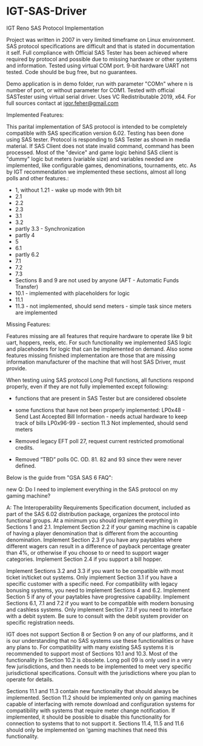 # IGT-SAS-Driver
IGT Reno SAS Protocol Implementation

Project was written in 2007 in very limited timeframe on Linux environment.
SAS protocol specifications are difficult and that is stated in documentation it self.
Full compliance with Official SAS Tester has been achieved where required by protocol and possible due to missing hardware or other systems and information.
Tested using virtual COM port. 9-bit hardware UART not tested.
Code should be bug free, but no guarantees.

Demo application is in demo folder, run with parameter "COMn" where n is number of port, or without parameter for COM1. Tested with official SASTester using virtual serial driver. Uses VC Redistributable 2019, x64.
For full sources contact at igor.feher@gmail.com

Implemented Features:

This parital implementation of SAS protocol is intended to be completely compatible with SAS specification version 6.02.
Testing has been done using SAS tester. Protocol is responding to SAS Tester as shown in media material. If SAS Client does not state invalid command, command has been processed.
Most of the "device" and game logic behind SAS client is "dummy" logic but meters (variable size) and variables needed are implemented, like configurable games, denominations, tournaments, etc.
As by IGT recommendation we implemented these sections, almost all long polls and other features.:
 - 1, without 1.21 - wake up mode with 9th bit
 - 2.1
 - 2.2
 - 2.3
 - 3.1
 - 3.2
 - partly 3.3 - Synchronization
 - partly 4
 - 5
 - 6.1
 - partly 6.2
 - 7.1
 - 7.2
 - 7.3
 - Sections 8 and 9 are not used by anyone (AFT - Automatic Funds Transfer)
 - 10.1 - implemented with placeholders for logic
 - 11.1
 - 11.3 - not implemented, should send meters - simple task since meters are implemented


Missing Features:

Features missing are all features that require hardware to operate like 9 bit uart, hoppers, reels, etc. For such functionality we implemented SAS logic and placehoders for logic that can be implemented on demand.
Also some features missing finished implementation are those that are missing information manufacturer of the machine that will host SAS Driver, must provide.

When testing using SAS protocol Long Poll functions, all functions respond properly, even if they are not fully implemented except following:
 - functions that are present in SAS Tester but are considered obsolete
 - some functions that have not been properly implemented:
LP0x48 - Send Last Accepted Bill Information - needs actual hardware to keep track of bills
LP0x96-99 - section 11.3 Not implemented, should send meters

- Removed legacy EFT poll 27, request current restricted promotional credits.
- Removed “TBD” polls 0C. OD. 81. 82 and 93 since thev were never defined.




 Below is the guide from "GSA SAS 6 FAQ":

 new Q: Do I need to implement everything in the SAS protocol on my gaming machine?

A: The Interoperability Requirements Specification document, included as part of the SAS 6.02
distribution package, organizes the protocol into functional groups. At a minimum you should
implement everything in Sections 1 and 2.1. Implement Section 2.2 if your gaming machine is
capable of having a player denomination that is different from the accounting denomination.
Implement Section 2.3 if you have any paytables where different wagers can result in a difference
of payback percentage greater than 4%, or otherwise if you choose to or need to support wager
categories. Implement Section 2.4 if you support a bill hopper.

 

Implement Sections 3.2 and 3.3 if you want to be compatible with most ticket in/ticket out
systems. Only implement Section 3.1 if you have a specific customer with a specific need. For
compatibility with legacy bonusing systems, you need to implement Sections 4 and 6.2.
Implement Section 5 if any of your paytables have progressive capability. Implement Sections
6.1, 7.1 and 7.2 if you want to be compatible with modern bonusing and cashless systems. Only
implement Section 7.3 if you need to interface with a debit system. Be sure to consult with the
debit system provider on specific registration needs.


IGT does not support Section 8 or Section 9 on any of our platforms, and it is our understanding
that no SAS systems use these functionalities or have any plans to. For compatibility with many
existing SAS systems it is recommended to support most of Sections 10.1 and 10.3. Most of the
functionality in Section 10.2 is obsolete. Long poll 09 is only used in a very few jurisdictions,
and then needs to be implemented to meet very specific jurisdictional specifications. Consult
with the jurisdictions where you plan to operate for details.

Sections 11.1 and 11.3 contain new functionality that should always be implemented. Section
11.2 should be implemented only on gaming machines capable of interfacing with remote
download and configuration systems for compatibility with systems that require meter change
notification. If implemented, it should be possible to disable this functionality for connection to
systems that to not support it. Sections 11.4, 11.5 and 11.6 should only be implemented on
‘gaming machines that need this functionality.
